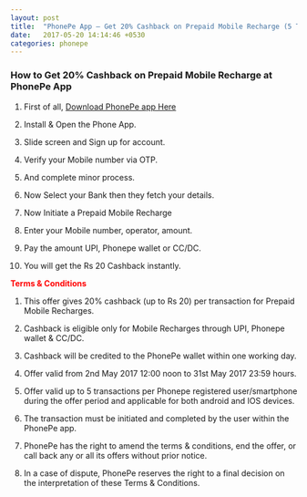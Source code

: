 ```yaml
---
layout: post
title:  "PhonePe App – Get 20% Cashback on Prepaid Mobile Recharge (5 Times)"
date:   2017-05-20 14:14:46 +0530
categories: phonepe
---
```


<h3>How to Get 20% Cashback on Prepaid Mobile Recharge at PhonePe App</h3>

1) First of all, [Download PhonePe app Here](https://play.google.com/store/apps/details?id=com.phonepe.app&hl=en) 

2) Install & Open the Phone App.

3) Slide screen and Sign up for account.

4) Verify your Mobile number via OTP.

5) And complete minor process.

6) Now Select your Bank then they fetch your details.

7) Now Initiate a Prepaid Mobile Recharge

8) Enter your Mobile number, operator, amount.

9) Pay the amount UPI, Phonepe wallet or CC/DC.

10) You will get the Rs 20 Cashback instantly.

<span style="color:red"> **Terms & Conditions** </span>

1) This offer gives 20% cashback (up to Rs 20) per transaction for Prepaid Mobile Recharges.

2) Cashback is eligible only for Mobile Recharges through UPI, Phonepe wallet & CC/DC.

3) Cashback will be credited to the PhonePe wallet within one working day.

4) Offer valid from 2nd May 2017 12:00 noon to 31st May 2017 23:59 hours.

5) Offer valid up to 5 transactions per Phonepe registered user/smartphone during the offer period and applicable for both android and IOS devices.

6) The transaction must be initiated and completed by the user within the PhonePe app.

7) PhonePe has the right to amend the terms & conditions, end the offer, or call back any or all its offers without prior notice.

8) In a case of dispute, PhonePe reserves the right to a final decision on the interpretation of these Terms & Conditions.
